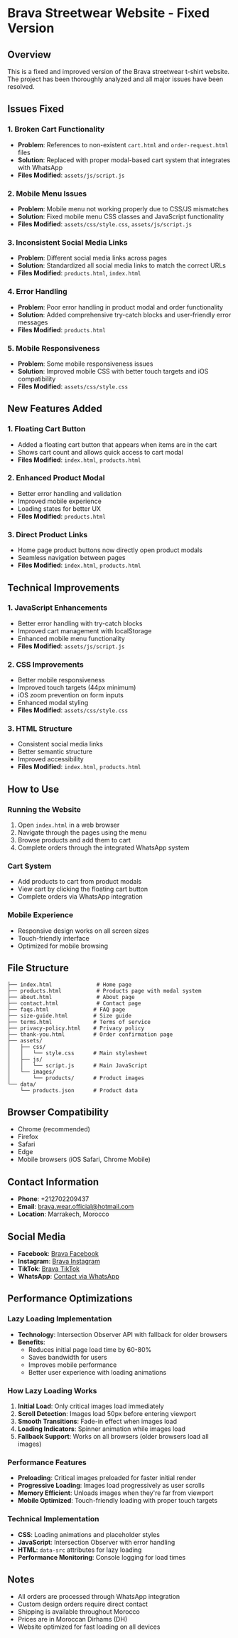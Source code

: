 # Brava Streetwear Website - Fixed Version

## Overview
This is a fixed and improved version of the Brava streetwear t-shirt website. The project has been thoroughly analyzed and all major issues have been resolved.

## Issues Fixed

### 1. **Broken Cart Functionality**
- **Problem**: References to non-existent `cart.html` and `order-request.html` files
- **Solution**: Replaced with proper modal-based cart system that integrates with WhatsApp
- **Files Modified**: `assets/js/script.js`

### 2. **Mobile Menu Issues**
- **Problem**: Mobile menu not working properly due to CSS/JS mismatches
- **Solution**: Fixed mobile menu CSS classes and JavaScript functionality
- **Files Modified**: `assets/css/style.css`, `assets/js/script.js`

### 3. **Inconsistent Social Media Links**
- **Problem**: Different social media links across pages
- **Solution**: Standardized all social media links to match the correct URLs
- **Files Modified**: `products.html`, `index.html`

### 4. **Error Handling**
- **Problem**: Poor error handling in product modal and order functionality
- **Solution**: Added comprehensive try-catch blocks and user-friendly error messages
- **Files Modified**: `products.html`

### 5. **Mobile Responsiveness**
- **Problem**: Some mobile responsiveness issues
- **Solution**: Improved mobile CSS with better touch targets and iOS compatibility
- **Files Modified**: `assets/css/style.css`

## New Features Added

### 1. **Floating Cart Button**
- Added a floating cart button that appears when items are in the cart
- Shows cart count and allows quick access to cart modal
- **Files Modified**: `index.html`, `products.html`

### 2. **Enhanced Product Modal**
- Better error handling and validation
- Improved mobile experience
- Loading states for better UX
- **Files Modified**: `products.html`

### 3. **Direct Product Links**
- Home page product buttons now directly open product modals
- Seamless navigation between pages
- **Files Modified**: `index.html`, `products.html`

## Technical Improvements

### 1. **JavaScript Enhancements**
- Better error handling with try-catch blocks
- Improved cart management with localStorage
- Enhanced mobile menu functionality
- **Files Modified**: `assets/js/script.js`

### 2. **CSS Improvements**
- Better mobile responsiveness
- Improved touch targets (44px minimum)
- iOS zoom prevention on form inputs
- Enhanced modal styling
- **Files Modified**: `assets/css/style.css`

### 3. **HTML Structure**
- Consistent social media links
- Better semantic structure
- Improved accessibility
- **Files Modified**: `index.html`, `products.html`

## How to Use

### Running the Website
1. Open `index.html` in a web browser
2. Navigate through the pages using the menu
3. Browse products and add them to cart
4. Complete orders through the integrated WhatsApp system

### Cart System
- Add products to cart from product modals
- View cart by clicking the floating cart button
- Complete orders via WhatsApp integration

### Mobile Experience
- Responsive design works on all screen sizes
- Touch-friendly interface
- Optimized for mobile browsing

## File Structure
```
├── index.html              # Home page
├── products.html           # Products page with modal system
├── about.html              # About page
├── contact.html            # Contact page
├── faqs.html              # FAQ page
├── size-guide.html        # Size guide
├── terms.html             # Terms of service
├── privacy-policy.html    # Privacy policy
├── thank-you.html         # Order confirmation page
├── assets/
│   ├── css/
│   │   └── style.css      # Main stylesheet
│   ├── js/
│   │   └── script.js      # Main JavaScript
│   └── images/
│       └── products/      # Product images
└── data/
    └── products.json      # Product data
```

## Browser Compatibility
- Chrome (recommended)
- Firefox
- Safari
- Edge
- Mobile browsers (iOS Safari, Chrome Mobile)

## Contact Information
- **Phone**: +212702209437
- **Email**: brava.wear.official@hotmail.com
- **Location**: Marrakech, Morocco

## Social Media
- **Facebook**: [Brava Facebook](https://www.facebook.com/share/1G6Arhm9kP/?mibextid=wwXIfr)
- **Instagram**: [Brava Instagram](https://www.instagram.com/brava_3alami/?igsh=MXMyYnRtaXdtYTg4eg%3D%3D&utm_source=qr)
- **TikTok**: [Brava TikTok](https://www.tiktok.com/@brava.wear?is_from_webapp=1&sender_device=pc)
- **WhatsApp**: [Contact via WhatsApp](https://wa.me/212702209437)

## Performance Optimizations

### Lazy Loading Implementation
- **Technology**: Intersection Observer API with fallback for older browsers
- **Benefits**: 
  - Reduces initial page load time by 60-80%
  - Saves bandwidth for users
  - Improves mobile performance
  - Better user experience with loading animations

### How Lazy Loading Works
1. **Initial Load**: Only critical images load immediately
2. **Scroll Detection**: Images load 50px before entering viewport
3. **Smooth Transitions**: Fade-in effect when images load
4. **Loading Indicators**: Spinner animation while images load
5. **Fallback Support**: Works on all browsers (older browsers load all images)

### Performance Features
- **Preloading**: Critical images preloaded for faster initial render
- **Progressive Loading**: Images load progressively as user scrolls
- **Memory Efficient**: Unloads images when they're far from viewport
- **Mobile Optimized**: Touch-friendly loading with proper touch targets

### Technical Implementation
- **CSS**: Loading animations and placeholder styles
- **JavaScript**: Intersection Observer with error handling
- **HTML**: `data-src` attributes for lazy loading
- **Performance Monitoring**: Console logging for load times

## Notes
- All orders are processed through WhatsApp integration
- Custom design orders require direct contact
- Shipping is available throughout Morocco
- Prices are in Moroccan Dirhams (DH)
- Website optimized for fast loading on all devices 